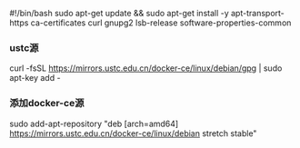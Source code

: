 #!/bin/bash
sudo apt-get update && sudo apt-get install -y      apt-transport-https      ca-certificates      curl      gnupg2      lsb-release      software-properties-common


### ustc源
curl -fsSL https://mirrors.ustc.edu.cn/docker-ce/linux/debian/gpg | sudo apt-key add -


### 添加docker-ce源
sudo add-apt-repository    "deb [arch=amd64] https://mirrors.ustc.edu.cn/docker-ce/linux/debian    stretch    stable"
